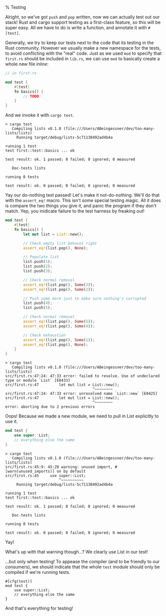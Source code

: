 % Testing

Alright, so we've got `push` and `pop` written, now we can actually test out
our stack! Rust and cargo support testing as a first-class feature, so this
will be super easy. All we have to do is write a function, and annotate it with
`#[test]`.

Generally, we try to keep our tests next to the code that its testing in the
Rust community. However we usually make a new namespace for the tests, to
avoid conflicting with the "real" code. Just as we used `mod` to specify that
`first.rs` should be included in `lib.rs`, we can use `mod` to basically
create a whole new file *inline*:


```rust
// in first.rs

mod test {
    #[test]
    fn basics() {
        // TODO
    }
}
```

And we invoke it with `cargo test`.

```text
> cargo test
   Compiling lists v0.1.0 (file:///Users/ABeingessner/dev/too-many-lists/lists)
     Running target/debug/lists-5c71138492ad4b4a

running 1 test
test first::test::basics ... ok

test result: ok. 1 passed; 0 failed; 0 ignored; 0 measured

   Doc-tests lists

running 0 tests

test result: ok. 0 passed; 0 failed; 0 ignored; 0 measured
```

Yay our do-nothing test passed! Let's make it not-do-nothing. We'll do that
with the `assert_eq!` macro. This isn't some special testing magic. All it
does is compare the two things you give it, and panic the program if they don't
match. Yep, you inidicate failure to the test harness by freaking out!

```rust
mod test {
    #[test]
    fn basics() {
        let mut list = List::new();

        // Check empty list behaves right
        assert_eq!(list.pop(), None);

        // Populate list
        list.push(1);
        list.push(2);
        list.push(3);

        // Check normal removal
        assert_eq!(list.pop(), Some(3));
        assert_eq!(list.pop(), Some(2));

        // Push some more just to make sure nothing's corrupted
        list.push(4);
        list.push(5);

        // Check normal removal
        assert_eq!(list.pop(), Some(5));
        assert_eq!(list.pop(), Some(4));

        // Check exhaustion
        assert_eq!(list.pop(), Some(1));
        assert_eq!(list.pop(), None);
    }
}
```

```text
> cargo test
   Compiling lists v0.1.0 (file:///Users/ABeingessner/dev/too-many-lists/lists)
src/first.rs:47:24: 47:33 error: failed to resolve. Use of undeclared type or module `List` [E0433]
src/first.rs:47         let mut list = List::new();
                                       ^~~~~~~~~
src/first.rs:47:24: 47:33 error: unresolved name `List::new` [E0425]
src/first.rs:47         let mut list = List::new();
                                       ^~~~~~~~~
error: aborting due to 2 previous errors
```

Oops! Because we made a new module, we need to pull in List explicitly to use
it.

```rust
mod test {
    use super::List;
    // everything else the same
}
```

```text
> cargo test
   Compiling lists v0.1.0 (file:///Users/ABeingessner/dev/too-many-lists/lists)
src/first.rs:45:9: 45:20 warning: unused import, #[warn(unused_imports)] on by default
src/first.rs:45     use super::List;
                        ^~~~~~~~~~~
     Running target/debug/lists-5c71138492ad4b4a

running 1 test
test first::test::basics ... ok

test result: ok. 1 passed; 0 failed; 0 ignored; 0 measured

   Doc-tests lists

running 0 tests

test result: ok. 0 passed; 0 failed; 0 ignored; 0 measured
```

Yay!

What's up with that warning though...? We clearly use List in our test!

...but only when testing! To appease the compiler (and to be friendly to our
consumers), we should indicate that the whole `test` module should only be
compiled if we're running tests.


```
#[cfg(test)]
mod test {
    use super::List;
    // everything else the same
}
```

And that's everything for testing!
